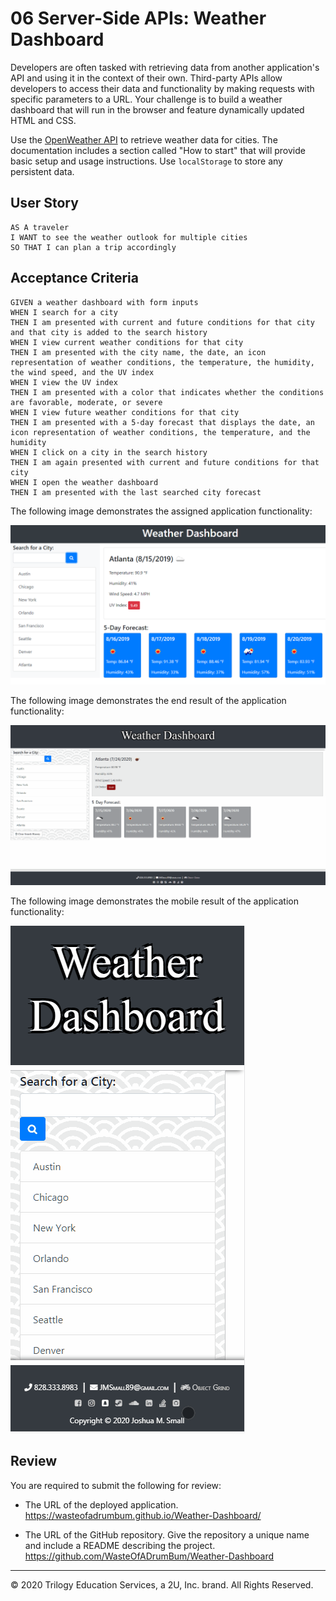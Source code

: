 # 06 Server-Side APIs: Weather Dashboard

Developers are often tasked with retrieving data from another application's API and using it in the context of their own. Third-party APIs allow developers to access their data and functionality by making requests with specific parameters to a URL. Your challenge is to build a weather dashboard that will run in the browser and feature dynamically updated HTML and CSS.

Use the [OpenWeather API](https://openweathermap.org/api) to retrieve weather data for cities. The documentation includes a section called "How to start" that will provide basic setup and usage instructions. Use `localStorage` to store any persistent data.

## User Story

```
AS A traveler
I WANT to see the weather outlook for multiple cities
SO THAT I can plan a trip accordingly
```

## Acceptance Criteria

```
GIVEN a weather dashboard with form inputs
WHEN I search for a city
THEN I am presented with current and future conditions for that city and that city is added to the search history
WHEN I view current weather conditions for that city
THEN I am presented with the city name, the date, an icon representation of weather conditions, the temperature, the humidity, the wind speed, and the UV index
WHEN I view the UV index
THEN I am presented with a color that indicates whether the conditions are favorable, moderate, or severe
WHEN I view future weather conditions for that city
THEN I am presented with a 5-day forecast that displays the date, an icon representation of weather conditions, the temperature, and the humidity
WHEN I click on a city in the search history
THEN I am again presented with current and future conditions for that city
WHEN I open the weather dashboard
THEN I am presented with the last searched city forecast
```

The following image demonstrates the assigned application functionality:

![weather dashboard demo](./assets/images/06-server-side-apis-homework-demo.png)

The following image demonstrates the end result of the application functionality:

![my weather dashboard demo](./assets/images/weatherdashboard.gif)

The following image demonstrates the mobile result of the application functionality:

![my mobile weather dashboard demo](./assets/images/weatherdashboardphone.gif)

## Review

You are required to submit the following for review:

- The URL of the deployed application. https://wasteofadrumbum.github.io/Weather-Dashboard/

- The URL of the GitHub repository. Give the repository a unique name and include a README describing the project. https://github.com/WasteOfADrumBum/Weather-Dashboard

---

© 2020 Trilogy Education Services, a 2U, Inc. brand. All Rights Reserved.
